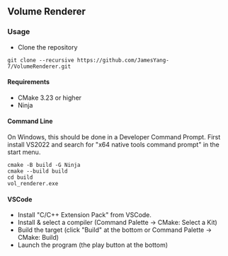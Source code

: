 ## Volume Renderer

### Usage

- Clone the repository
```
git clone --recursive https://github.com/JamesYang-7/VolumeRenderer.git
```

#### Requirements
- CMake 3.23 or higher
- Ninja

#### Command Line
On Windows, this should be done in a Developer Command Prompt. First install VS2022
and search for "x64 native tools command prompt" in the start menu.
```
cmake -B build -G Ninja
cmake --build build
cd build
vol_renderer.exe
```

#### VSCode
- Install "C/C++ Extension Pack" from VSCode.
- Install & select a compiler (Command Palette -> CMake: Select a Kit)
- Build the target (click "Build" at the bottom or Command Palette -> CMake: Build)
- Launch the program (the play button at the bottom)
